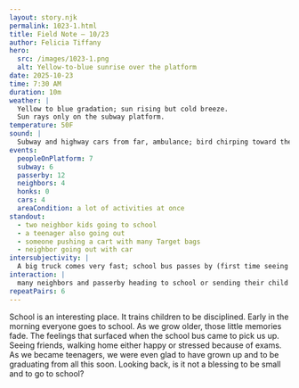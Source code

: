 ```yaml
---
layout: story.njk
permalink: 1023-1.html
title: Field Note — 10/23
author: Felicia Tiffany
hero:
  src: /images/1023-1.png
  alt: Yellow-to-blue sunrise over the platform
date: 2025-10-23
time: 7:30 AM
duration: 10m
weather: |
  Yellow to blue gradation; sun rising but cold breeze.
  Sun rays only on the subway platform.
temperature: 50F
sound: |
  Subway and highway cars from far, ambulance; bird chirping toward the end
events:
  peopleOnPlatform: 7
  subway: 6
  passerby: 12
  neighbors: 4
  honks: 0
  cars: 4
  areaCondition: a lot of activities at once
standout:
  - two neighbor kids going to school
  - a teenager also going out
  - someone pushing a cart with many Target bags
  - neighbor going out with car
intersubjectivity: |
  A big truck comes very fast; school bus passes by (first time seeing it).
interaction: |
  many neighbors and passerby heading to school or sending their child
repeatPairs: 6
---
```


School is an interesting place. It trains children to be disciplined. Early in the morning everyone goes to school. As we grow older, those little memories fade. The feelings that surfaced when the school bus came to pick us up. Seeing friends, walking home either happy or stressed because of exams. As we became teenagers, we were even glad to have grown up and to be graduating from all this soon. Looking back, is it not a blessing to be small and to go to school?